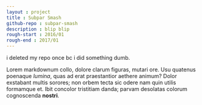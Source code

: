 ```yaml
---
layout : project
title : Subpar Smash
github-repo : subpar-smash
description : blip blip
rough-start : 2016/01
rough-end : 2017/01
---
```


i deleted my repo once bc i did something dumb.

Lorem markdownum collo, dolore clarum figuras, mutari ore. Usu quatenus poenaque
*lumina*, quas ad erat praestantior aethere animum? Dolor exstabant multis
sorores; non orbem tecta sic odere nam quin utilis formamque et. Ibit concolor
tristitiam danda; parvam desolatas colorum cognoscenda **nostri**.
